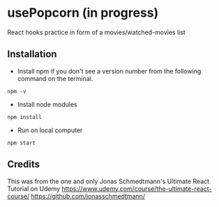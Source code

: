 # usePopcorn (in progress)

React hooks practice in form of a movies/watched-movies list

## Installation

- Install npm if you don't see a version number from the following command on the terminal.

```
npm -v
```

- Install node modules

```
npm install
```

- Run on local computer

```
npm start
```

## Credits

This was from the one and only Jonas Schmedtmann's Ultimate React Tutorial on Udemy
https://www.udemy.com/course/the-ultimate-react-course/
https://github.com/jonasschmedtmann/
